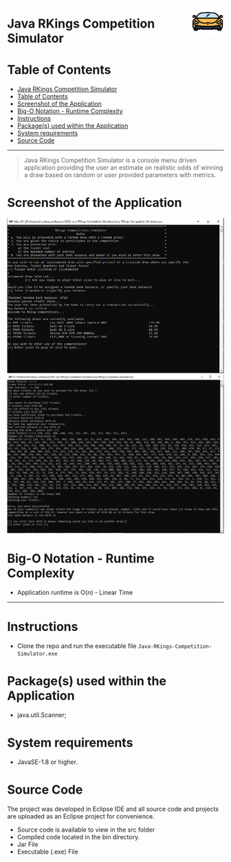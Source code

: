 <img src="images/car.png" width="75" align="right" style="background-color: #fff; border-radius: 50%; margin-bottom: 10px"  alt="Java Logo"></a>

# Java RKings Competition Simulator

# Table of Contents

- [Java RKings Competition Simulator](#java-rkings-competition-simulator)
- [Table of Contents](#table-of-contents)
- [Screenshot of the Application](#screenshot-of-the-application)
- [Big-O Notation - Runtime Complexity](#big-o-notation---runtime-complexity)
- [Instructions](#instructions)
- [Package(s) used within the Application](#packages-used-within-the-application)
- [System requirements](#system-requirements)
- [Source Code](#source-code)

---

> Java RKings Competition Simulator is a console menu driven application providing the user an estimate on realistic odds of winning a draw based on random or user provided parameters with metrics.

# Screenshot of the Application

<p align="center" >
 <img src="images/one.png"  height="auto">
 <img src="images/two.png"  height="auto">
</p>

# Big-O Notation - Runtime Complexity

- Application runtime is O(n) - Linear Time

---

# Instructions

- Clone the repo and run the executable file `Java-RKings-Competition-Simulator.exe`

# Package(s) used within the Application

- java.util.Scanner;

# System requirements

- JavaSE-1.8 or higher.

# Source Code

The project was developed in Eclipse IDE and all source code and projects are uploaded as an Eclipse project for convenience.

- Source code is available to view in the src folder
- Compiled code located in the bin directory.
- Jar File
- Executable (.exe) File
